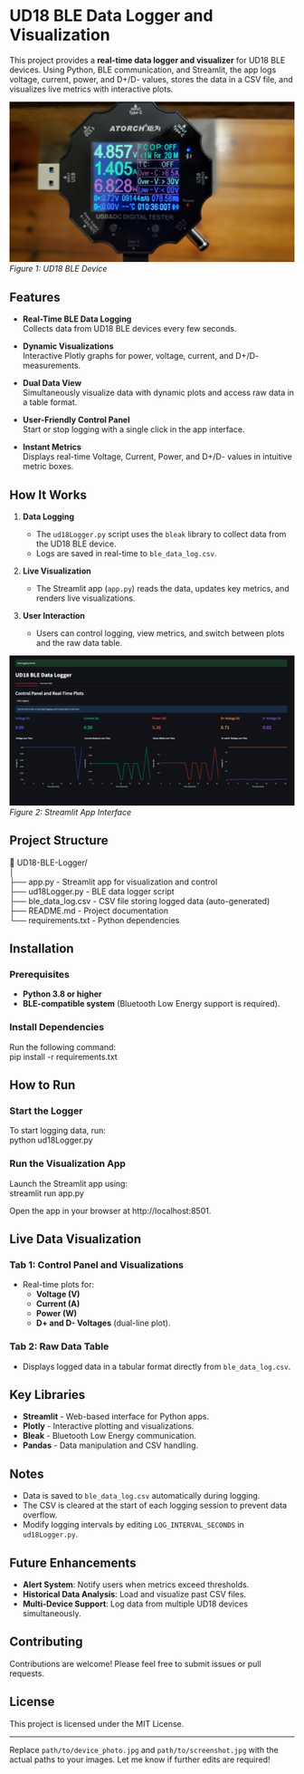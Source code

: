 # UD18 BLE Data Logger and Visualization

This project provides a **real-time data logger and visualizer** for UD18 BLE devices. Using Python, BLE communication, and Streamlit, the app logs voltage, current, power, and D+/D- values, stores the data in a CSV file, and visualizes live metrics with interactive plots.

![Device Photo](images/device_photo.jpg)  
*Figure 1: UD18 BLE Device*

## Features

- **Real-Time BLE Data Logging**  
  Collects data from UD18 BLE devices every few seconds.

- **Dynamic Visualizations**  
  Interactive Plotly graphs for power, voltage, current, and D+/D- measurements.

- **Dual Data View**  
  Simultaneously visualize data with dynamic plots and access raw data in a table format.

- **User-Friendly Control Panel**  
  Start or stop logging with a single click in the app interface.

- **Instant Metrics**  
  Displays real-time Voltage, Current, Power, and D+/D- values in intuitive metric boxes.

## How It Works

1. **Data Logging**  
   - The `ud18Logger.py` script uses the `bleak` library to collect data from the UD18 BLE device.  
   - Logs are saved in real-time to `ble_data_log.csv`.

2. **Live Visualization**  
   - The Streamlit app (`app.py`) reads the data, updates key metrics, and renders live visualizations.

3. **User Interaction**  
   - Users can control logging, view metrics, and switch between plots and the raw data table.

![App Screenshot](images/screenshot.png)  
*Figure 2: Streamlit App Interface*

## Project Structure

📁 UD18-BLE-Logger/  
│  
├── app.py              - Streamlit app for visualization and control  
├── ud18Logger.py       - BLE data logger script  
├── ble_data_log.csv    - CSV file storing logged data (auto-generated)  
├── README.md           - Project documentation  
└── requirements.txt    - Python dependencies  

## Installation

### Prerequisites

- **Python 3.8 or higher**  
- **BLE-compatible system** (Bluetooth Low Energy support is required).

### Install Dependencies

Run the following command:  
pip install -r requirements.txt

## How to Run

### Start the Logger

To start logging data, run:  
python ud18Logger.py

### Run the Visualization App

Launch the Streamlit app using:  
streamlit run app.py

Open the app in your browser at http://localhost:8501.

## Live Data Visualization

### Tab 1: Control Panel and Visualizations

- Real-time plots for:  
  - **Voltage (V)**  
  - **Current (A)**  
  - **Power (W)**  
  - **D+ and D- Voltages** (dual-line plot).

### Tab 2: Raw Data Table

- Displays logged data in a tabular format directly from `ble_data_log.csv`.

## Key Libraries

- **Streamlit** - Web-based interface for Python apps.  
- **Plotly** - Interactive plotting and visualizations.  
- **Bleak** - Bluetooth Low Energy communication.  
- **Pandas** - Data manipulation and CSV handling.

## Notes

- Data is saved to `ble_data_log.csv` automatically during logging.  
- The CSV is cleared at the start of each logging session to prevent data overflow.  
- Modify logging intervals by editing `LOG_INTERVAL_SECONDS` in `ud18Logger.py`.

## Future Enhancements

- **Alert System**: Notify users when metrics exceed thresholds.  
- **Historical Data Analysis**: Load and visualize past CSV files.  
- **Multi-Device Support**: Log data from multiple UD18 devices simultaneously.

## Contributing

Contributions are welcome! Please feel free to submit issues or pull requests.

## License

This project is licensed under the MIT License.

---

Replace `path/to/device_photo.jpg` and `path/to/screenshot.jpg` with the actual paths to your images. Let me know if further edits are required!
